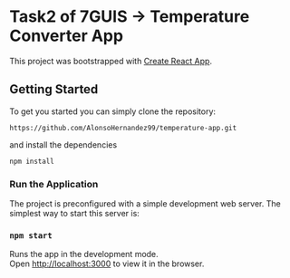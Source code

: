 # Task2 of 7GUIS -> Temperature Converter App

This project was bootstrapped with [Create React App](https://github.com/facebook/create-react-app).

## Getting Started
To get you started you can simply clone the repository:

```
https://github.com/AlonsoHernandez99/temperature-app.git
```
and install the dependencies
```
npm install
```

### Run the Application

The project is preconfigured with a simple development web server. The simplest way to start this server is:

### `npm start`

Runs the app in the development mode.\
Open [http://localhost:3000](http://localhost:3000) to view it in the browser.
